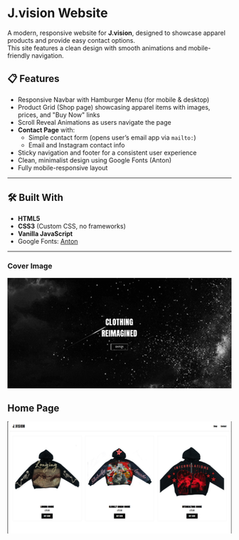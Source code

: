 # J.vision Website

A modern, responsive website for **J.vision**, designed to showcase apparel products and provide easy contact options.  
This site features a clean design with smooth animations and mobile-friendly navigation.


## 📋 Features
- Responsive Navbar with Hamburger Menu (for mobile & desktop)
- Product Grid (Shop page) showcasing apparel items with images, prices, and "Buy Now" links
- Scroll Reveal Animations as users navigate the page
- **Contact Page** with:
  - Simple contact form (opens user’s email app via `mailto:`)
  - Email and Instagram contact info
- Sticky navigation and footer for a consistent user experience
- Clean, minimalist design using Google Fonts (Anton)
- Fully mobile-responsive layout

---

## 🛠️ Built With
- **HTML5**
- **CSS3** (Custom CSS, no frameworks)
- **Vanilla JavaScript**  
- Google Fonts: [Anton](https://fonts.google.com/specimen/Anton)

---

### Cover Image
![Image alt](https://github.com/paulcodes777/J.visionbyP/blob/5b1b41ff5c98036c9d5b9fcd3b01fafcb0a961ad/jeremycover.png)

## Home Page
![Image alt](https://github.com/paulcodes777/J.visionbyP/blob/bf60564e4809e166a5af7b30dd95e9a9a218a6c2/jhome.png)
